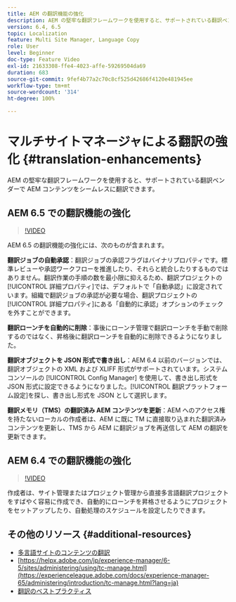 ```yaml
---
title: AEM の翻訳機能の強化
description: AEM の堅牢な翻訳フレームワークを使用すると、サポートされている翻訳ベンダーで AEM コンテンツをシームレスに翻訳できます。最新の機能強化について説明します。
version: 6.4, 6.5
topic: Localization
feature: Multi Site Manager, Language Copy
role: User
level: Beginner
doc-type: Feature Video
exl-id: 21633308-ffe4-4023-affe-59269504da69
duration: 683
source-git-commit: 9fef4b77a2c70c8cf525d42686f4120e481945ee
workflow-type: tm+mt
source-wordcount: '314'
ht-degree: 100%

---
```


# マルチサイトマネージャによる翻訳の強化 {#translation-enhancements}

AEM の堅牢な翻訳フレームワークを使用すると、サポートされている翻訳ベンダーで AEM コンテンツをシームレスに翻訳できます。

## AEM 6.5 での翻訳機能の強化

>[!VIDEO](https://video.tv.adobe.com/v/27405?quality=12&learn=on)

AEM 6.5 の翻訳機能の強化には、次のものが含まれます。

**翻訳ジョブの自動承認**：翻訳ジョブの承認フラグはバイナリプロパティです。標準レビューや承認ワークフローを推進したり、それらと統合したりするものではありません。翻訳作業の手順の数を最小限に抑えるため、翻訳プロジェクトの[!UICONTROL 詳細プロパティ]では、デフォルトで「自動承認」に設定されています。組織で翻訳ジョブの承認が必要な場合、翻訳プロジェクトの[!UICONTROL 詳細プロパティ]にある「自動的に承認」オプションのチェックを外すことができます。

**翻訳ローンチを自動的に削除**：事後にローンチ管理で翻訳ローンチを手動で削除するのではなく、昇格後に翻訳ローンチを自動的に削除できるようになりました。

**翻訳オブジェクトを JSON 形式で書き出し**：AEM 6.4 以前のバージョンでは、翻訳オブジェクトの XML および XLIFF 形式がサポートされています。システムコンソールの [!UICONTROL Config Manager] を使用して、書き出し形式を JSON 形式に設定できるようになりました。[!UICONTROL 翻訳プラットフォーム設定]を探し、書き出し形式を JSON として選択します。

**翻訳メモリ（TMS）の翻訳済み AEM コンテンツを更新**：AEM へのアクセス権を持たないローカルの作成者は、AEM に既に TM に直接取り込まれた翻訳済みコンテンツを更新し、TMS から AEM に翻訳ジョブを再送信して AEM の翻訳を更新できます。

## AEM 6.4 での翻訳機能の強化

>[!VIDEO](https://video.tv.adobe.com/v/21309?quality=12&learn=on)

作成者は、サイト管理またはプロジェクト管理から直接多言語翻訳プロジェクトをすばやく容易に作成でき、自動的にローンチを昇格させるようにプロジェクトをセットアップしたり、自動処理のスケジュールを設定したりできます。

## その他のリソース {#additional-resources}

* [多言語サイトのコンテンツの翻訳](https://helpx.adobe.com/jp/experience-manager/6-5/sites/administering/using/translation.html)
* [https://helpx.adobe.com/jp/experience-manager/6-5/sites/administering/using/tc-manage.html](https://experienceleague.adobe.com/docs/experience-manager-65/administering/introduction/tc-manage.html?lang=ja)
* [翻訳のベストプラクティス](https://experienceleague.adobe.com/docs/experience-manager-65/administering/introduction/tc-bp.html?lang=ja)
